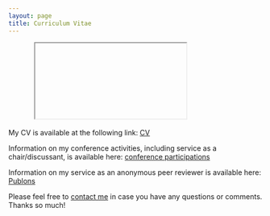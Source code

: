 ```yaml
---
layout: page
title: Curriculum Vitae
---
```


<!DOCTYPE html>
<html>
    <body>
        <iframe
                    src="https://docs.google.com/gview?url=https://github.com/jktboston/jktboston.github.io/blob/01f183f20b0bee75385ac0f1ec60daced3269d95/img/JBoston_CV_Jan2023.pdf"
            style="width: 90%; 
                    height: 1000px">
            <p>Your browser does not support iframes.</p>
        </iframe>
    </body>
</html>

<p>My CV is available at the following link: <a href="https://www.dropbox.com/s/zbrl2a99lmlyf95/JBoston_CV_Jan2023.pdf?dl=0">CV</a></p>



<p>Information on my conference activities, including service as a chair/discussant, is available here: <a href="https://www.dropbox.com/s/pbmy8zpvv8o61og/Boston_Conf_sept2022.pdf?dl=0" target="_blank">conference participations</a></p>

<p>Information on my service as an anonymous peer reviewer is available here: <a href="https://www.webofscience.com/wos/author/record/1441944" target="_blank">Publons</a></p>


<p>Please feel free to 
<a href="mailto:jboston@bgsu.edu" target="_blank">contact me</a> in case you have any questions or comments. Thanks so much!</p>
